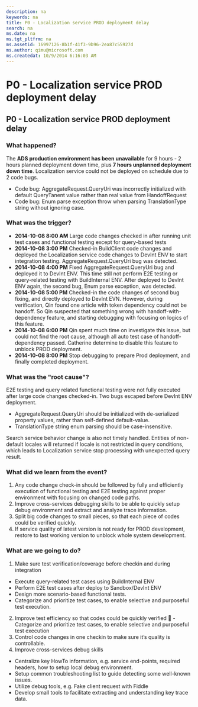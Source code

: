 ```yaml
---
description: na
keywords: na
title: P0 - Localization service PROD deployment delay
search: na
ms.date: na
ms.tgt_pltfrm: na
ms.assetid: 16997126-8b1f-41f3-9b96-2ea87c55927d
ms.author: qimu@microsoft.com
ms.createdat: 10/9/2014 6:16:03 AM
---
```

# P0 - Localization service PROD deployment delay
## P0 - Localization service PROD deployment delay ##

### What happened? ###
The **ADS production environment has been unavailable** for 9 hours - 2 hours planned deployment down time, plus **7 hours unplanned deployment down time**.
Localization service could not be deployed on schedule due to 2 code bugs.

 - Code bug: AggregateRequest.QueryUri was incorrectly initialized with default QueryTanent value rather than real value from HandoffRequest
 - Code bug: Enum parse exception throw when parsing TranslationType string without ignoring case.

### What was the trigger? ###

 - **2014-10-08 8:00 AM** Large code changes checked in after running unit test cases and functional testing except for query-based tests
 - **2014-10-08 3:00 PM** Checked-in BuildClient code changes and deployed the Localization service code changes to DevInt ENV to start integration testing. AggregateRequest.QueryUri bug was detected.
 - **2014-10-08 4:00 PM** Fixed AggregateRequest.QueryUri bug and deployed it to DevInt ENV. This time still not perform E2E testing or query-related testing with BuildInternal ENV. After deployed to DevInt ENV again, the second bug, Enum parse exception, was detected. 
 - **2014-10-08 5:00 PM** Checked-in the code changes of second bug fixing, and directly deployed to DevInt EVN. However, during verification, Qin found one article with token dependency could not be handoff. So Qin suspected that something wrong with handoff-with-dependency feature, and starting debugging with focusing on logics of this feature. 
 - **2014-10-08 6:00 PM** Qin spent much time on investigate this issue, but could not find the root cause, although all auto test case of handoff-dependency passed. Catherine determine to disable this feature to unblock PROD deployment.  
 - **2014-10-08 8:00 PM** Stop debugging to prepare Prod deployment, and finally completed deployment. 

### What was the "root cause"? ###

E2E testing and query related functional testing were not fully executed after large code changes checked-in. Two bugs escaped before DevInt ENV deployment.

 - AggregateRequest.QueryUri should be initialized with de-serialized property values, rather than self-defined default-value.
 - TranslationType string enum parsing should be case-insensitive.

Search service behavior change is also not timely handled. Entities of non-default locales will returned if locale is not restricted in query conditions, which leads to Localization service stop processing with unexpected query result.


### What did we learn from the event? ###
1.	Any code change check-in should be followed by fully and efficiently execution of functional testing and E2E testing against proper environment with focusing on changed code paths.
2.	Improve cross-services debugging skills to be able to quickly setup debug environment and extract and analyze trace information.
3.	Split big code changes to small pieces, so that each piece of codes could be verified quickly.
4.  If service quality of latest version is not ready for PROD development, restore to last working version to unblock whole system development. 

### What are we going to do? ###

1.	Make sure test verification/coverage before checkin and during integration

 - Execute query-related test cases using BuildInternal ENV
 - Perform E2E test cases after deploy to Sandbox/DevInt ENV
 - Design more scenario-based functional tests.
 - Categorize and prioritize test cases, to enable selective and purposeful test execution.

2.	Improve test efficiency so that codes could be quickly verified
	- Categorize and prioritize test cases, to enable selective and purposeful test execution
3.	Control code changes in one checkin to make sure it’s quality is controllable.
4.	Improve cross-services debug skills
 - Centralize key HowTo information, e.g. service end-points, required headers, how to setup local debug environment.
 - Setup common troubleshooting list to guide detecting some well-known issues.
 - Utilize debug tools, e.g. Fake client request with Fiddle
 - Develop small tools to facilitate extracting and understanding key trace data.

